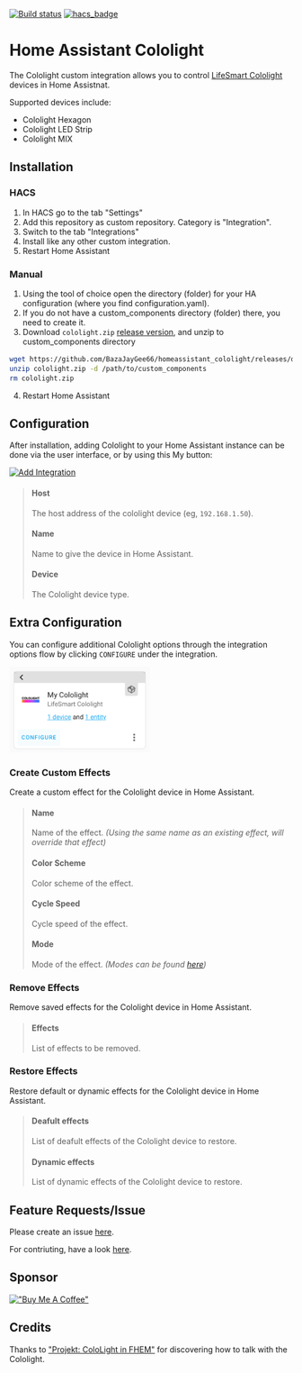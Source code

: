 [![Build status](https://badge.buildkite.com/03f664e487145ff4bfd75d66c94e6cecb26051e7479ccb0279.svg)](https://buildkite.com/goodwin/homeassistant-cololight)
[![hacs_badge](https://img.shields.io/badge/HACS-Custom-orange.svg)](https://github.com/custom-components/hacs)

# Home Assistant Cololight

The Cololight custom integration allows you to control [LifeSmart Cololight](http://www.cololight.com/) devices in Home Assistnat.

Supported devices include:

- Cololight Hexagon
- Cololight LED Strip
- Cololight MIX

## Installation

### HACS

1. In HACS go to the tab "Settings"
2. Add this repository as custom repository. Category is "Integration".
3. Switch to the tab "Integrations"
4. Install like any other custom integration.
5. Restart Home Assistant

### Manual

1. Using the tool of choice open the directory (folder) for your HA configuration (where you find configuration.yaml).
2. If you do not have a custom_components directory (folder) there, you need to create it.
3. Download `cololight.zip` [release version](https://github.com/BazaJayGee66/homeassistant_cololight/releases), and unzip to custom_components directory

```sh
wget https://github.com/BazaJayGee66/homeassistant_cololight/releases/download/v2.0.2/cololight.zip
unzip cololight.zip -d /path/to/custom_components
rm cololight.zip
```

4. Restart Home Assistant

## Configuration

After installation, adding Cololight to your Home Assistant instance can be done via the user interface, or by using this My button:

[![Add Integration](https://my.home-assistant.io/badges/config_flow_start.svg)](https://my.home-assistant.io/redirect/config_flow_start?domain=cololight)

> #### Host
>
> The host address of the cololight device (eg, `192.168.1.50`).
>
> #### Name
>
> Name to give the device in Home Assistant.
>
> #### Device
>
> The Cololight device type.

## Extra Configuration

You can configure additional Cololight options through the integration options flow by clicking `CONFIGURE` under the integration.

<img src="images/cololight_options.png?raw=true" alt="Extra Configuratio" width="250"/>

### Create Custom Effects

Create a custom effect for the Cololight device in Home Assistant.

> #### Name
>
> Name of the effect. _(Using the same name as an existing effect, will override that effect)_
>
> #### Color Scheme
>
> Color scheme of the effect.
>
> #### Cycle Speed
>
> Cycle speed of the effect.
>
> #### Mode
>
> Mode of the effect. _(Modes can be found [here](https://github.com/BazaJayGee66/pycololight/blob/main/MODES.md))_

### Remove Effects

Remove saved effects for the Cololight device in Home Assistant.

> #### Effects
>
> List of effects to be removed.

### Restore Effects

Restore default or dynamic effects for the Cololight device in Home Assistant.

> #### Deafult effects
>
> List of deafult effects of the Cololight device to restore.
>
> #### Dynamic effects
>
> List of dynamic effects of the Cololight device to restore.

## Feature Requests/Issue

Please create an issue [here](https://github.com/BazaJayGee66/homeassistant_cololight/issues).

For contriuting, have a look [here](CONTRIBUTING.md).

## Sponsor

[!["Buy Me A Coffee"](https://www.buymeacoffee.com/assets/img/custom_images/orange_img.png)](https://www.buymeacoffee.com/BazaJayGee66)

## Credits

Thanks to ["Projekt: ColoLight in FHEM"](https://haus-automatisierung.com/projekt/2019/04/05/projekt-cololight-fhem.html) for discovering how to talk with the Cololight.

